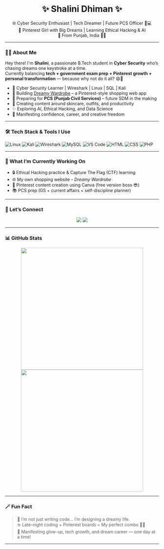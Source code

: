 <h1 align="center">✨ Shalini Dhiman ✨</h1>

<p align="center">
  🌐 Cyber Security Enthusiast | Tech Dreamer | Future PCS Officer 💼💻<br>
  🎯 Pinterest Girl with Big Dreams | Learning Ethical Hacking & AI <br>
  📍 From Punjab, India 🧋✨
</p>

---

### 👩‍💻 About Me

Hey there! I'm **Shalini**, a passionate B.Tech student in **Cyber Security** who’s chasing dreams one keystroke at a time.  
Currently balancing **tech + government exam prep + Pinterest growth + personal transformation** — because why not do it all? 😄💪  

- 🔐 Cyber Security Learner | Wireshark | Linux | SQL | Kali  
- 🛒 Building [Dreamy Wardrobe](#) – a Pinterest-style shopping web app  
- 💼 Preparing for **PCS (Punjab Civil Services)** – future SDM in the making  
- 🌸 Creating content around skincare, outfits, and productivity  
- ✨ Exploring AI, Ethical Hacking, and Data Science  
- 🎯 Manifesting confidence, career, and creative freedom  

---

### 🛠️ Tech Stack & Tools I Use

![Linux](https://img.shields.io/badge/Linux-black?style=for-the-badge&logo=linux)
![Kali](https://img.shields.io/badge/Kali_Linux-557C94?style=for-the-badge&logo=kalilinux&logoColor=white)
![Wireshark](https://img.shields.io/badge/Wireshark-1679A7?style=for-the-badge&logo=wireshark&logoColor=white)
![MySQL](https://img.shields.io/badge/MySQL-00618A?style=for-the-badge&logo=mysql)
![VS Code](https://img.shields.io/badge/VSCode-007ACC?style=for-the-badge&logo=visual-studio-code)
![HTML](https://img.shields.io/badge/HTML-E34F26?style=for-the-badge&logo=html5)
![CSS](https://img.shields.io/badge/CSS-1572B6?style=for-the-badge&logo=css3)
![PHP](https://img.shields.io/badge/PHP-777BB4?style=for-the-badge&logo=php)

---

### 💖 What I’m Currently Working On

- 🔒 Ethical Hacking practice & Capture The Flag (CTF) learning  
- 🌐 My own shopping website – *Dreamy Wardrobe*  
- 📝 Pinterest content creation using Canva (free version boss 😎)  
- 📚 PCS prep (GS + current affairs + self-discipline planner)

---

### 🌈 Let’s Connect

<p align="center">
  <a href="https://github.com/shalinidhiman0408"><img src="https://img.shields.io/badge/GitHub-181717?style=for-the-badge&logo=github"></a>
  <a href="https://www.linkedin.com/in/shalini-dhiman-5b9529282/"><img src="https://img.shields.io/badge/LinkedIn-0077B5?style=for-the-badge&logo=linkedin"></a>
</p>

---

### 📊 GitHub Stats

<p align="center">
  <img src="https://github-readme-stats.vercel.app/api?username=shalinidhiman0408&show_icons=true&theme=tokyonight" width="400">
  <img src="https://github-readme-streak-stats.herokuapp.com/?user=shalinidhiman0408&theme=tokyonight" width="400">
</p>

---

### 🪄 Fun Fact

> 💭 I’m not just writing code... I’m designing a dreamy life.  
> ☕ Late-night coding + Pinterest boards = My perfect combo 🌙💡  
> 🌻 Manifesting glow-up, tech growth, and dream career — one day at a time!

---

